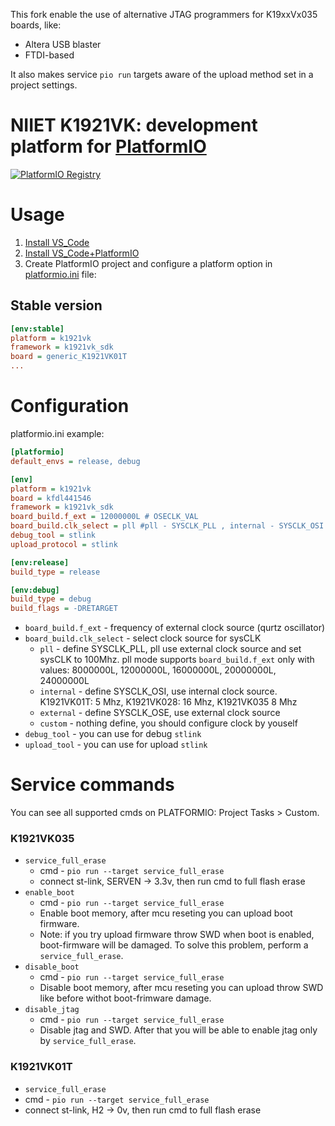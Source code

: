 This fork enable the use of alternative JTAG programmers for K19xxVx035 boards, like:
 - Altera USB blaster
 - FTDI-based

It also makes service `pio run` targets aware of the upload method set in a project settings.

# NIIET K1921VK: development platform for [PlatformIO](http://platformio.org)
[![PlatformIO Registry](https://badges.registry.platformio.org/packages/dcvostok/platform/k1921vk.svg)](https://registry.platformio.org/platforms/dcvostok/k1921vk)

# Usage

1. [Install VS_Code](https://code.visualstudio.com/)  
2. [Install VS_Code+PlatformIO](https://docs.platformio.org/en/latest/integration/ide/vscode.html#ide-vscode)  
3. Create PlatformIO project and configure a platform option in [platformio.ini](http://docs.platformio.org/page/projectconf.html) file:

## Stable version

```ini
[env:stable]
platform = k1921vk
framework = k1921vk_sdk
board = generic_K1921VK01T
...
```

# Configuration
platformio.ini example:
```ini
[platformio]
default_envs = release, debug

[env]
platform = k1921vk
board = kfdl441546
framework = k1921vk_sdk
board_build.f_ext = 12000000L # OSECLK_VAL 
board_build.clk_select = pll #pll - SYSCLK_PLL , internal - SYSCLK_OSI , external - SYSCLK_OSE
debug_tool = stlink
upload_protocol = stlink

[env:release]
build_type = release

[env:debug]
build_type = debug
build_flags = -DRETARGET
```

* `board_build.f_ext` - frequency of external clock source (qurtz oscillator)
* `board_build.clk_select` - select clock source for sysCLK
  * `pll` - define SYSCLK_PLL, pll use external clock source and set sysCLK to 100Mhz. pll mode supports `board_build.f_ext` only with values: 8000000L, 12000000L, 16000000L, 20000000L, 24000000L
  * `internal` - define SYSCLK_OSI, use internal clock source. K1921VK01T: 5 Mhz, K1921VK028: 16 Mhz, K1921VK035 8 Mhz
  * `external` - define SYSCLK_OSE, use external clock source
  * `custom` - nothing define, you should configure clock by youself
* `debug_tool` - you can use for debug `stlink`
* `upload_tool` - you can use for upload `stlink`

# Service commands
You can see all supported cmds on PLATFORMIO: Project Tasks > Custom.
### K1921VK035
* `service_full_erase`
  * cmd - `pio run --target service_full_erase`
  * connect st-link, SERVEN -> 3.3v, then run cmd to full flash erase
* `enable_boot`
  * cmd - `pio run --target service_full_erase`
  * Enable boot memory, after mcu reseting you can upload boot firmware.
  * Note: if you try upload firmware throw SWD when boot is enabled, boot-firmware will be damaged. To solve this problem, perform a `service_full_erase`.
* `disable_boot`
  * cmd - `pio run --target service_full_erase`
  * Disable boot memory, after mcu reseting you can upload throw SWD like before withot boot-frimware damage.
* `disable_jtag`
  * cmd - `pio run --target service_full_erase`
  * Disable jtag and SWD. After that you will be able to enable jtag only by `service_full_erase`.
### K1921VK01T
  * `service_full_erase`
  * cmd - `pio run --target service_full_erase`
  * connect st-link, H2 -> 0v, then run cmd to full flash erase
